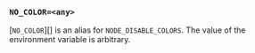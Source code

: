 ### `NO_COLOR=<any>`

[`NO_COLOR`][]  is an alias for `NODE_DISABLE_COLORS`. The value of the
environment variable is arbitrary.
